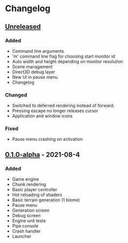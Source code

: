 # Changelog

## [Unreleased]

### Added

- Command line arguments
- 'm' command line flag for choosing start monitor id
- Auto width and height depending on monitor resolution
- Scene management
- Direct3D debug layer
- New UI in pause menu
- Changelog

### Changed

- Switched to deferred rendering instead of forward.
- Pressing escape no longer releases cursor
- Application and window icons

### Fixed

- Pause menu crashing on activation

## [0.1.0-alpha] - 2021-08-4

### Added

- Game engine
- Chunk rendering
- Basic player controller
- Hot reloading of shaders
- Basic terrain generation (1 biome)
- Pause menu
- Generation screen
- Debug screen
- Engine unit tests
- Pipe console
- Crash handler
- Launcher

[unreleased]: https://github.com/Compdog-inc/EasyCraft/compare/v0.1.0-alpha..master
[0.1.0-alpha]: https://github.com/Compdog-inc/EasyCraft/releases/tag/v0.1.0-alpha
